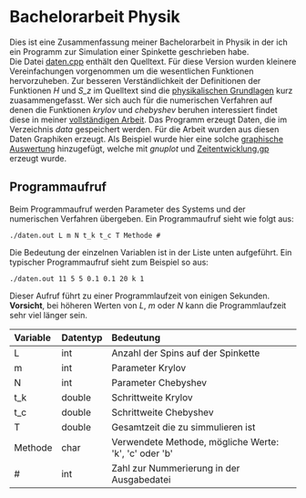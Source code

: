 # Bachelorarbeit Physik
Dies ist eine Zusammenfassung meiner Bachelorarbeit in Physik in der ich ein Programm zur Simulation einer Spinkette geschrieben habe.  
Die Datei [daten.cpp](https://github.com/WolfgangBli/Bachelorarbeit_Physik/blob/master/daten.cpp) enthält den Quelltext. Für diese Version wurden kleinere Vereinfachungen vorgenommen um die wesentlichen Funktionen hervorzuheben. Zur besseren Verständlichkeit der Definitionen der Funktionen *H* und *S_z* im Quelltext sind die [physikalischen Grundlagen](https://github.com/WolfgangBli/Bachelorarbeit_Physik/blob/master/Physikalische_Grundlagen.pdf "Physikalische_Grundlagen.pdf") kurz zuasammengefasst. Wer sich auch für die numerischen Verfahren auf denen die Funktionen *krylov* und *chebyshev* beruhen interessiert findet diese in meiner [vollständigen Arbeit](https://github.com/WolfgangBli/Bachelorarbeit_Physik/blob/master/Vollstaendige_Arbeit.pdf "Vollstaendige_Arbeit.pdf"). Das Programm erzeugt Daten, die im Verzeichnis *data* gespeichert werden. Für die Arbeit wurden aus diesen Daten Graphiken erzeugt. Als Beispiel wurde hier eine solche [graphische Auswertung](https://github.com/WolfgangBli/Bachelorarbeit_Physik/blob/master/Zeitentwicklung_S_z0.pdf "Zeitentwicklung_S_z0.pdf") hinzugefügt, welche mit *gnuplot* und [Zeitentwicklung.gp](https://github.com/WolfgangBli/Bachelorarbeit_Physik/blob/master/Zeitentwicklung.gp) erzeugt wurde.

## Programmaufruf
Beim Programmaufruf werden Parameter des Systems und der numerischen Verfahren übergeben. Ein Programmaufruf sieht wie folgt aus:

    ./daten.out L m N t_k t_c T Methode #

Die Bedeutung der einzelnen Variablen ist in der Liste unten aufgeführt. Ein typischer Programmaufruf sieht zum Beispiel so aus:

    ./daten.out 11 5 5 0.1 0.1 20 k 1

Dieser Aufruf führt zu einer Programmlaufzeit von einigen Sekunden. **Vorsicht**, bei höheren Werten von *L*, *m* oder *N* kann die Programmlaufzeit sehr viel länger sein.

| Variable | Datentyp | Bedeutung                                             |
| :------- | :------- | :---------------------------------------------------- |
| L        | int      | Anzahl der Spins auf der Spinkette                    |
| m        | int      | Parameter Krylov                                      |
| N        | int      | Parameter Chebyshev                                   |
| t_k      | double   | Schrittweite Krylov                                   |
| t_c      | double   | Schrittweite Chebyshev                                |
| T        | double   | Gesamtzeit die zu simmulieren ist                     |
| Methode  | char     | Verwendete Methode, mögliche Werte: 'k', 'c' oder 'b' |
| #        | int      | Zahl zur Nummerierung in der Ausgabedatei             |
